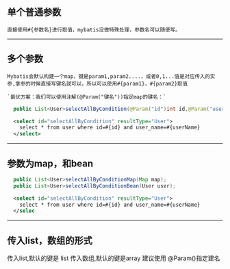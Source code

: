 ##  单个普通参数

    直接使用#{参数名}进行取值，mybatis没做特殊处理，参数名可以随便写。

  ---

##  多个参数
    Mybatis会默认构建一个map，键是param1,param2....，或者0,1...值是对应传入的实参,拿参的时候直接写键名就可以，所以可以使用#{param1}，#{param2}取值
    
    `最优方案：我们可以使用注解(@Param("键名"))指定map的键名：`

```java
  public List<User>selectAllByCondition(@Param("id")int id,@Param("userName")String userName);
```
```xml
  <select id="selectAllByCondition" resultType="User">
  	select * from user where id=#{id} and user_name=#{userName}
  </select>
```

  ---

## 参数为map，和bean

```java
  public List<User>selectAllByConditionMap(Map map);
  public List<User>selectAllByConditionBean(User user);
```
```xml
  <select id="selectAllByCondition" resultType="User">
  	select * from user where id=#{id} and user_name=#{userName}
  </selec
```

  ---

## 传入list，数组的形式
传入list,默认的键是 list
传入数组,默认的键是array
建议使用 @Param()指定建名